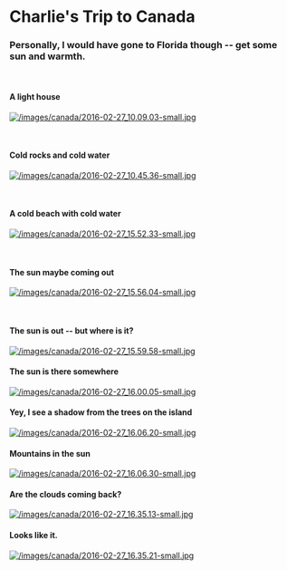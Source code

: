 # Charlie's Trip to Canada

### Personally, I would have gone to Florida though -- get some sun and warmth.
<br />

#### A light house
[![/images/canada/2016-02-27_10.09.03-small.jpg](/images/canada/2016-02-27_10.09.03-small.jpg)](/images/canada/2016-02-27_10.09.03.jpg)

<br />

#### Cold rocks and cold water
[![/images/canada/2016-02-27_10.45.36-small.jpg](/images/canada/2016-02-27_10.45.36-small.jpg)](/images/canada/2016-02-27_10.45.36.jpg)

<br />

#### A cold beach with cold water
[![/images/canada/2016-02-27_15.52.33-small.jpg](/images/canada/2016-02-27_15.52.33-small.jpg)](/images/canada/2016-02-27_15.52.33.jpg)

<br />

#### The sun maybe coming out
[![/images/canada/2016-02-27_15.56.04-small.jpg](/images/canada/2016-02-27_15.56.04-small.jpg)](/images/canada/2016-02-27_15.56.04.jpg)

<br />

#### The sun is out -- but where is it?

[![/images/canada/2016-02-27_15.59.58-small.jpg](/images/canada/2016-02-27_15.59.58-small.jpg)](/images/canada/2016-02-27_15.59.58.jpg)
<br />

#### The sun is there somewhere

[![/images/canada/2016-02-27_16.00.05-small.jpg](/images/canada/2016-02-27_16.00.05-small.jpg)](/images/canada/2016-02-27_16.00.05.jpg)
<br />

#### Yey, I see a shadow from the trees on the island

[![/images/canada/2016-02-27_16.06.20-small.jpg](/images/canada/2016-02-27_16.06.20-small.jpg)](/images/canada/2016-02-27_16.06.20.jpg)
<br />

#### Mountains in the sun

[![/images/canada/2016-02-27_16.06.30-small.jpg](/images/canada/2016-02-27_16.06.30-small.jpg)](/images/canada/2016-02-27_16.06.30.jpg)
<br />

#### Are the clouds coming back?

[![/images/canada/2016-02-27_16.35.13-small.jpg](/images/canada/2016-02-27_16.35.13-small.jpg)](/images/canada/2016-02-27_16.35.13.jpg)
<br />

#### Looks like it.

[![/images/canada/2016-02-27_16.35.21-small.jpg](/images/canada/2016-02-27_16.35.21-small.jpg)](/images/canada/2016-02-27_16.35.21.jpg)
